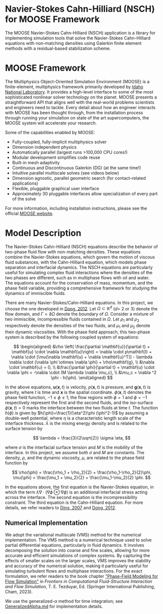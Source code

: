 Navier-Stokes Cahn-Hilliard (NSCH) for MOOSE Framework
=====

The MOOSE Navier-Stokes Cahn-Hilliard (NSCH) application is a library for implementing simulation tools that solve the Navier-Stokes Cahn-Hilliard equations with non-matching densities using Galerkin finite element methods with a residual-based stabilization scheme.

# MOOSE Framework

The Multiphysics Object-Oriented Simulation Environment (MOOSE) is a finite-element, multiphysics framework primarily developed by [Idaho National Laboratory](https://inl.gov/). It provides a high-level interface to some of the most sophisticated nonlinear solver technology on the planet. MOOSE presents a straightforward API that aligns well with the real-world problems scientists and engineers need to tackle. Every detail about how an engineer interacts with MOOSE has been thought through, from the installation process through running your simulation on state of the art supercomputers, the MOOSE system will accelerate your research.

Some of the capabilities enabled by MOOSE:

- Fully-coupled, fully-implicit multiphysics solver
- Dimension independent physics
- Automatically parallel (largest runs >100,000 CPU cores!)
- Modular development simplifies code reuse
- Built-in mesh adaptivity
- Continuous and Discontinuous Galerkin (DG) (at the same time!)
- Intuitive parallel multiscale solves (see videos below)
- Dimension agnostic, parallel geometric search (for contact-related applications)
- Flexible, pluggable graphical user interface
- Approximately 30 pluggable interfaces allow specialization of every part of the solve

For more information, including installation instructions, please see the official [MOOSE website](https://mooseframework.inl.gov).

# Model Description

The Navier-Stokes Cahn-Hilliard (NSCH) equations describe the behavior of two-phase fluid flow with non-matching densities. These equations combine the Navier-Stokes equations, which govern the motion of viscous fluid substances, with the Cahn-Hilliard equation, which models phase separation and interfacial dynamics. The NSCH equations are particularly useful for simulating complex fluid interactions where the densities of the two phases are different, such as in multiphase flows with oil and water. The equations account for the conservation of mass, momentum, and the phase field variable, providing a comprehensive framework for studying the dynamics of immiscible fluids.

There are many Navier-Stokes/Cahn-Hilliard equations. In this project, we choose the one developed in [Dong, 2012](https://doi.org/10.1016/j.jcp.2012.04.041). Let $\Omega \subset \mathbb{R}^d$ ($d=$ 2 or 3) denote the flow domain, and $\Gamma = \partial \Omega$ denote the boundary of $\Omega$. Consider a mixture of two immiscible, incompressible fluids contained in $\Omega$. Let $\rho_1$ and $\rho_2$ respectively denote the densities of the two fluids, and $\mu_1$ and $\mu_2$ denote their dynamic viscosities. With the phase field approach, this two-phase system is described by the following coupled system of equations:

$$
\begin{aligned}
    &\rho \left( \frac{\partial \mathbf{u}}{\partial t} + \mathbf{u} \cdot \nabla \mathbf{u}\right) = \nabla \cdot p\mathbf{I} + \nabla \cdot [\mu(\nabla \mathbf{u} + \nabla \mathbf{u}^T)] - \lambda \nabla \cdot (\nabla \phi \otimes \nabla \phi) + \rho\mathbf{g}, \\
    &\nabla \cdot \mathbf{u} = 0, \\
    &\frac{\partial \phi}{\partial t} + \mathbf{u} \cdot \nabla \phi = -\nabla \cdot (M \lambda \nabla \mu_c), \\
    &\mu_c = \nabla ^2 \phi - h(\phi).
\end{aligned}
$$

In the above equations, $\mathbf{u}(\mathbf{x},t)$ is velocity, $p(\mathbf{x},t)$ is pressure, and $\mathbf{g}(\mathbf{x},t)$ is gravity, where $t$ is time and $\mathbf{x}$ is the spatial coordinate. $\phi(\mathbf{x},t)$ denotes the phase field function, $-1 \leq \phi \leq 1$; the flow regions with $\phi = 1$ and $\phi = -1$ respectively represent the first and the second fluids, and the iso-surface $\phi (\mathbf{x},t)=0$ marks the interface between the two fluids at time $t$. The function $h(\phi)$ is given by $h(\phi)=\frac{1}{\eta^2}\phi (\phi^2-1)$ by assuming a double-well potential, where $\eta$ is a characteristic length scale of the interface thickness. $\lambda$ is the mixing energy density and is related to the surface tension by

$$
\lambda = \frac{3}{2\sqrt{2}} \sigma \eta,
$$

where $\sigma$ is the interfacial surface tension and $M$ is the mobility of the interface. In this project, we assume both $\sigma$ and $M$ are constants. The density, $\rho$, and the dynamic viscosity, $\mu$, are related to the phase field function by

$$
\rho(\phi) = \frac{\rho_1 + \rho_2}{2} + \frac{\rho_1-\rho_2}{2}\phi, \mu(\phi) = \frac{\mu_1 + \mu_2}{2} + \frac{\mu_1-\mu_2}{2} \phi.
$$

In the equations above, the first equation is the Navier-Stokes equation, in which the term $\lambda \nabla \cdot (\nabla \phi \otimes \nabla \phi)$ is an additional interfacial stress acting across the interface. The second equation is the incompressibility constraint. The third equation is the Cahn-Hilliard equation. For more details, we refer readers to [Ding, 2007](https://doi.org/10.1016/j.jcp.2007.06.028) and [Dong, 2012](https://doi.org/10.1016/j.jcp.2012.04.041).

## Numerical Implementation

We adopt the variational multiscale (VMS) method for the numerical implementation. The VMS method is a numerical technique used to solve partial differential equations, particularly in fluid dynamics. It involves decomposing the solution into coarse and fine scales, allowing for more accurate and efficient simulations of complex systems. By capturing the effects of smaller scales on the larger scales, VMS improves the stability and accuracy of the numerical solution, making it particularly useful for simulating turbulent flows and multiphase interactions. For the exact formulation, we refer readers to the book chapter ["Phase-Field Modeling for Flow Simulation"](https://doi.org/10.1007/978-3-031-36942-1_4) in *Frontiers in Computational Fluid-Structure Interaction and Flow Simulation*, T. E. Tezduyar, Ed. (Springer International Publishing, Cham, 2023).

We use the generalized-$\alpha$ method for time integration; see [GeneralizedAlpha.md](doc/GeneralizedAlpha.md) for implementation details. 







